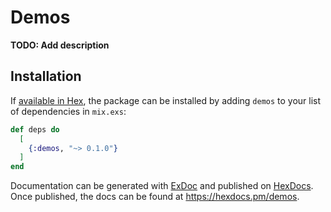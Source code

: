 # Demos

**TODO: Add description**

## Installation

If [available in Hex](https://hex.pm/docs/publish), the package can be installed
by adding `demos` to your list of dependencies in `mix.exs`:

```elixir
def deps do
  [
    {:demos, "~> 0.1.0"}
  ]
end
```

Documentation can be generated with [ExDoc](https://github.com/elixir-lang/ex_doc)
and published on [HexDocs](https://hexdocs.pm). Once published, the docs can
be found at <https://hexdocs.pm/demos>.

